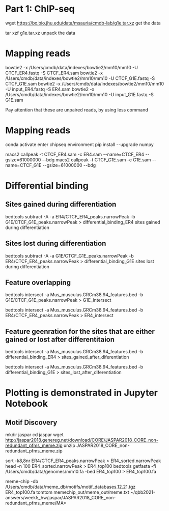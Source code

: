 # Part 1: ChIP-seq

wget https://bx.bio.jhu.edu/data/msauria/cmdb-lab/g1e.tar.xz
get the data

tar xzf g1e.tar.xz
unpack the data

# Mapping reads

bowtie2 -x /Users/cmdb/data/indexes/bowtie2/mm10/mm10 -U CTCF_ER4.fastq -S CTCF_ER4.sam
bowtie2 -x /Users/cmdb/data/indexes/bowtie2/mm10/mm10 -U CTCF_G1E.fastq -S CTCF_G1E.sam
bowtie2 -x /Users/cmdb/data/indexes/bowtie2/mm10/mm10 -U input_ER4.fastq -S ER4.sam
bowtie2 -x /Users/cmdb/data/indexes/bowtie2/mm10/mm10 -U input_G1E.fastq -S G1E.sam

Pay attention that these are unpaired reads, by using less command 

# Mapping reads

conda activate 
enter chipseq environment
pip install --upgrade numpy

macs2 callpeak -t CTCF_ER4.sam -c ER4.sam --name=CTCF_ER4 --gsize=61000000 --bdg 
macs2 callpeak -t CTCF_G1E.sam -c G1E.sam --name=CTCF_G1E --gsize=61000000 --bdg 

# Differential binding

## Sites gained during differentiation
bedtools subtract -A -a ER4/CTCF_ER4_peaks.narrowPeak -b G1E/CTCF_G1E_peaks.narrowPeak > differential_binding_ER4 
sites gained during differentiation

## Sites lost during differentiation
bedtools subtract -A -a G1E/CTCF_G1E_peaks.narrowPeak -b ER4/CTCF_ER4_peaks.narrowPeak > differential_binding_G1E 
sites lost during differentiation

## Feature overlapping
bedtools intersect -a Mus_musculus.GRCm38.94_features.bed -b G1E/CTCF_G1E_peaks.narrowPeak > G1E_intersect 

bedtools intersect -a Mus_musculus.GRCm38.94_features.bed -b ER4/CTCF_ER4_peaks.narrowPeak > ER4_intersect



## Feature geenration for the sites that are either gained or lost after differentitaion 

bedtools intersect -a Mus_musculus.GRCm38.94_features.bed -b differential_binding_ER4 > sites_gained_after_diferentiation

bedtools intersect -a Mus_musculus.GRCm38.94_features.bed -b differential_binding_G1E > sites_lost_after_diferentiation


# Plotting is demonstrated in Jupyter Notebook

## Motif Discovery
mkdir jaspar
cd jaspar
wget http://jaspar2018.genereg.net/download/CORE/JASPAR2018_CORE_non-redundant_pfms_meme.zip
unzip JASPAR2018_CORE_non-redundant_pfms_meme.zip

sort -k8,8nr ER4/CTCF_ER4_peaks.narrowPeak > ER4_sorted.narrowPeak
head -n 100 ER4_sorted.narrowPeak > ER4_top100
bedtools getfasta -fi /Users/cmdb/data/genomes/mm10.fa -bed ER4_top100 > ER4_top100.fa


meme-chip -db /Users/cmdb/data/meme_db/motifs/motif_databases.12.21.tgz ER4_top100.fa
tomtom memechip_out/meme_out/meme.txt  ~/qbb2021-answers/week5_hw/jaspar/JASPAR2018_CORE_non-redundant_pfms_meme/MA*